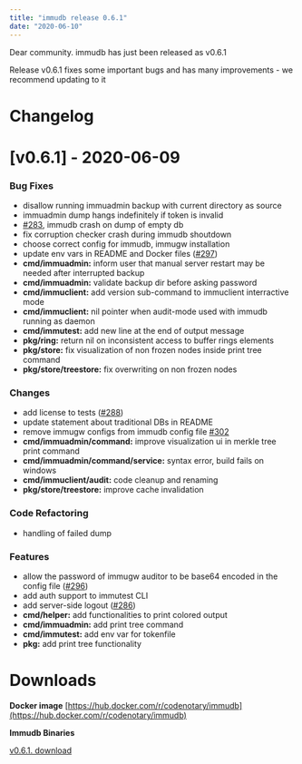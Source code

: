 ```yaml
---
title: "immudb release 0.6.1"
date: "2020-06-10"
---
```


Dear community. immudb has just been released as v0.6.1

Release v0.6.1 fixes some important bugs and has many improvements - we recommend updating to it

# Changelog

# \[v0.6.1\] - 2020-06-09

### Bug Fixes

- disallow running immuadmin backup with current directory as source
- immuadmin dump hangs indefinitely if token is invalid
- [#283](https://github.com/codenotary/immudb/issues/283), immudb crash on dump of empty db
- fix corruption checker crash during immudb shoutdown
- choose correct config for immudb, immugw installation
- update env vars in README and Docker files ([#297](https://github.com/codenotary/immudb/issues/297))
- **cmd/immuadmin:** inform user that manual server restart may be needed after interrupted backup
- **cmd/immuadmin:** validate backup dir before asking password
- **cmd/immuclient:** add version sub-command to immuclient interractive mode
- **cmd/immuclient:** nil pointer when audit-mode used with immudb running as daemon
- **cmd/immutest:** add new line at the end of output message
- **pkg/ring:** return nil on inconsistent access to buffer rings elements
- **pkg/store:** fix visualization of non frozen nodes inside print tree command
- **pkg/store/treestore:** fix overwriting on non frozen nodes

### Changes

- add license to tests ([#288](https://github.com/codenotary/immudb/issues/288))
- update statement about traditional DBs in README
- remove immugw configs from immudb config file [#302](https://github.com/codenotary/immudb/issues/302)
- **cmd/immuadmin/command:** improve visualization ui in merkle tree print command
- **cmd/immuadmin/command/service:** syntax error, build fails on windows
- **cmd/immuclient/audit:** code cleanup and renaming
- **pkg/store/treestore:** improve cache invalidation

### Code Refactoring

- handling of failed dump

### Features

- allow the password of immugw auditor to be base64 encoded in the config file ([#296](https://github.com/codenotary/immudb/issues/296))
- add auth support to immutest CLI
- add server-side logout ([#286](https://github.com/codenotary/immudb/issues/286))
- **cmd/helper:** add functionalities to print colored output
- **cmd/immuadmin:** add print tree command
- **cmd/immutest:** add env var for tokenfile
- **pkg:** add print tree functionality

# Downloads

**Docker image** [https://hub.docker.com/r/codenotary/immudb](https://hub.docker.com/r/codenotary/immudb)

**Immudb Binaries**

[v0.6.1. download](https://github.com/codenotary/immudb/releases/tag/v0.6.1)
